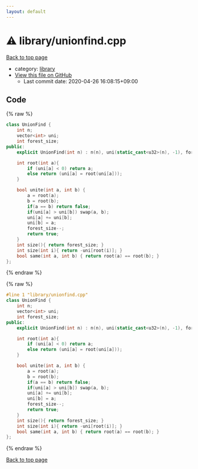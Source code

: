 ```yaml
---
layout: default
---
```


<!-- mathjax config similar to math.stackexchange -->
<script type="text/javascript" async
  src="https://cdnjs.cloudflare.com/ajax/libs/mathjax/2.7.5/MathJax.js?config=TeX-MML-AM_CHTML">
</script>
<script type="text/x-mathjax-config">
  MathJax.Hub.Config({
    TeX: { equationNumbers: { autoNumber: "AMS" }},
    tex2jax: {
      inlineMath: [ ['$','$'] ],
      processEscapes: true
    },
    "HTML-CSS": { matchFontHeight: false },
    displayAlign: "left",
    displayIndent: "2em"
  });
</script>

<script type="text/javascript" src="https://cdnjs.cloudflare.com/ajax/libs/jquery/3.4.1/jquery.min.js"></script>
<script src="https://cdn.jsdelivr.net/npm/jquery-balloon-js@1.1.2/jquery.balloon.min.js" integrity="sha256-ZEYs9VrgAeNuPvs15E39OsyOJaIkXEEt10fzxJ20+2I=" crossorigin="anonymous"></script>
<script type="text/javascript" src="../../assets/js/copy-button.js"></script>
<link rel="stylesheet" href="../../assets/css/copy-button.css" />


# :warning: library/unionfind.cpp

<a href="../../index.html">Back to top page</a>

* category: <a href="../../index.html#d521f765a49c72507257a2620612ee96">library</a>
* <a href="{{ site.github.repository_url }}/blob/master/library/unionfind.cpp">View this file on GitHub</a>
    - Last commit date: 2020-04-26 16:08:15+09:00




## Code

<a id="unbundled"></a>
{% raw %}
```cpp
class UnionFind {
    int n;
    vector<int> uni;
    int forest_size;
public:
    explicit UnionFind(int n) : n(n), uni(static_cast<u32>(n), -1), forest_size(n) {};

    int root(int a){
        if (uni[a] < 0) return a;
        else return (uni[a] = root(uni[a]));
    }

    bool unite(int a, int b) {
        a = root(a);
        b = root(b);
        if(a == b) return false;
        if(uni[a] > uni[b]) swap(a, b);
        uni[a] += uni[b];
        uni[b] = a;
        forest_size--;
        return true;
    }
    int size(){ return forest_size; }
    int size(int i){ return -uni[root(i)]; }
    bool same(int a, int b) { return root(a) == root(b); }
};
```
{% endraw %}

<a id="bundled"></a>
{% raw %}
```cpp
#line 1 "library/unionfind.cpp"
class UnionFind {
    int n;
    vector<int> uni;
    int forest_size;
public:
    explicit UnionFind(int n) : n(n), uni(static_cast<u32>(n), -1), forest_size(n) {};

    int root(int a){
        if (uni[a] < 0) return a;
        else return (uni[a] = root(uni[a]));
    }

    bool unite(int a, int b) {
        a = root(a);
        b = root(b);
        if(a == b) return false;
        if(uni[a] > uni[b]) swap(a, b);
        uni[a] += uni[b];
        uni[b] = a;
        forest_size--;
        return true;
    }
    int size(){ return forest_size; }
    int size(int i){ return -uni[root(i)]; }
    bool same(int a, int b) { return root(a) == root(b); }
};

```
{% endraw %}

<a href="../../index.html">Back to top page</a>

